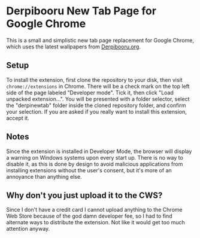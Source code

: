 # Derpibooru New Tab Page for Google Chrome #

This is a small and simplistic new tab page replacement for Google Chrome, which uses the latest wallpapers from [Derpibooru.org](http://derpibooru.org/).

## Setup ##

To install the extension, first clone the repository to your disk, then visit `chrome://extensions` in Chrome. There will be a check mark on the top left side of the page labeled "Developer mode". Tick it, then click "Load unpacked extension...". You will be presented with a folder selector, select the "derpinewtab" folder inside the cloned repository folder, and confirm your selection. If you are asked if you really want to install this extension, accept it.

## Notes ##

Since the extension is installed in Developer Mode, the browser will display a warning on Windows systems upon every start up. There is no way to disable it, as this is done by design to avoid malicious applications from installing extensions without the user's consent, but it's more of an annoyance than anything else.

## Why don't you just upload it to the CWS? ##

Since I don't have a credit card I cannot upload anything to the Chrome Web Store because of the god damn developer fee, so I had to find alternate ways to distribute the extension. Not like it would get too much attention anyway.